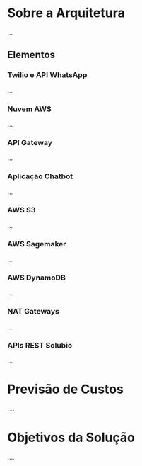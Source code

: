 # Sobre a Arquitetura

...

## Elementos

### Twilio e API WhatsApp

...



### Nuvem AWS

...


### API Gateway

...


### Aplicação Chatbot

...


### AWS S3

...


### AWS Sagemaker

...


### AWS DynamoDB

...


### NAT Gateways

...


### APIs REST Solubio

...



# Previsão de Custos
....


# Objetivos da Solução
....

